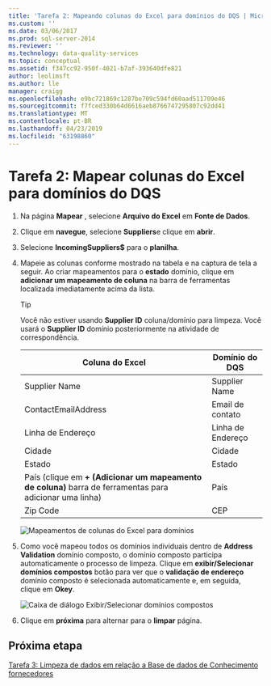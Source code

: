 ```yaml
---
title: 'Tarefa 2: Mapeando colunas do Excel para domínios do DQS | Microsoft Docs'
ms.custom: ''
ms.date: 03/06/2017
ms.prod: sql-server-2014
ms.reviewer: ''
ms.technology: data-quality-services
ms.topic: conceptual
ms.assetid: f347cc92-950f-4021-b7af-393640dfe821
author: leolimsft
ms.author: lle
manager: craigg
ms.openlocfilehash: e9bc721869c1287be709c594fd60aad511709e46
ms.sourcegitcommit: f7fced330b64d6616aeb8766747295807c92dd41
ms.translationtype: MT
ms.contentlocale: pt-BR
ms.lasthandoff: 04/23/2019
ms.locfileid: "63198860"
---
```

# <a name="task-2-mapping-excel-columns-to-dqs-domains"></a>Tarefa 2: Mapear colunas do Excel para domínios do DQS
    
1.  Na página **Mapear** , selecione **Arquivo do Excel** em **Fonte de Dados**.  
  
2.  Clique em **navegue**, selecione **Suppliers**e clique em **abrir**.  
  
3.  Selecione **IncomingSuppliers$** para o **planilha**.  
  
4.  Mapeie as colunas conforme mostrado na tabela e na captura de tela a seguir. Ao criar mapeamentos para o **estado** domínio, clique em **adicionar um mapeamento de coluna** na barra de ferramentas localizada imediatamente acima da lista.  
  
    > [!TIP]  
    >  Você não estiver usando **Supplier ID** coluna/domínio para limpeza. Você usará o **Supplier ID** domínio posteriormente na atividade de correspondência.  
  
    |Coluna do Excel|Domínio do DQS|  
    |------------------|----------------|  
    |Supplier Name|Supplier Name|  
    |ContactEmailAddress|Email de contato|  
    |Linha de Endereço|Linha de Endereço|  
    |Cidade|Cidade|  
    |Estado|Estado|  
    |País (clique em **+ (Adicionar um mapeamento de coluna)** barra de ferramentas para adicionar uma linha)|País|  
    |Zip Code|CEP|  
  
     ![Mapeamentos de colunas do Excel para domínios](../../2014/tutorials/media/et-mappingexcelcolumnstodqsdomains-01.jpg "mapeamentos de colunas do Excel para domínios")  
  
5.  Como você mapeou todos os domínios individuais dentro de **Address Validation** domínio composto, o domínio composto participa automaticamente o processo de limpeza. Clique em **exibir/Selecionar domínios compostos** botão para ver que o **validação de endereço** domínio composto é selecionada automaticamente e, em seguida, clique em **Okey**.  
  
     ![Caixa de diálogo Exibir/Selecionar domínios compostos](../../2014/tutorials/media/et-mappingexcelcolumnstodqsdomains-02.jpg "caixa de diálogo Exibir/Selecionar domínios compostos")  
  
6.  Clique em **próxima** para alternar para o **limpar** página.  
  
## <a name="next-step"></a>Próxima etapa  
 [Tarefa 3: Limpeza de dados em relação a Base de dados de Conhecimento fornecedores](../../2014/tutorials/task-3-cleansing-data-against-the-suppliers-knowledge-base.md)  
  
  
